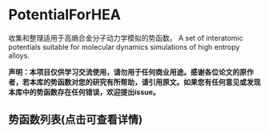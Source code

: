 # PotentialForHEA
 收集和整理适用于高熵合金分子动力学模拟的势函数。
 A set of interatomic potentials suitable for molecular dynamics simulations of high entropy alloys.

**声明：本项目仅供学习交流使用，请勿用于任何商业用途。感谢各位论文的原作者，若本库的势函数对您的研究有所帮助，请引用原文。如果您有任何意见或发现本库中的势函数存在任何错误，欢迎提出issue。**

## 势函数列表(点击可查看详情)
